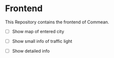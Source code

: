 # Frontend
This Repository contains the frontend of Commean.
- [ ] Show map of entered city
- [ ] Show small info of traffic light
- [ ] Show detailed info 

